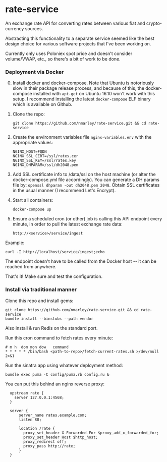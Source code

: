 # rate-service

An exchange rate API for converting rates between various fiat and
crypto-currency sources.

Abstracting this functionality to a separate service seemed like the best
design choice for various software projects that I've been working on.

Currently only uses Poloniex spot price and doesn't consider volume/VWAP, etc.,
so there's a bit of work to be done.

### Deployment via Docker

0. Install docker and docker-compose.  Note that Ubuntu is notoriously slow in
their package release process, and because of this, the docker-compose
installed with `apt-get` on Ubuntu 16.10 won't work with this setup. I
recommend installing the latest `docker-compose` ELF binary which is available
on Github.

1. Clone the repo:

    `git clone https://github.com/nmarley/rate-service.git && cd rate-service`

2. Create the environment variables file `nginx-variables.env` with the appropriate values:

    ```
    NGINX_HOST=FQDN
    NGINX_SSL_CERT=/ssl/rates.cer
    NGINX_SSL_KEY=/ssl/rates.key
    NGINX_DHPARAM=/ssl/dh2048.pem
    ```

3. Add SSL certificate info to /data/ssl on the host machine (or alter the
   docker-compose.yml file accordingly). You can generate a DH params file by:
   `openssl dhparam -out dh2048.pem 2048`. Obtain SSL certificates in the usual
   manner (I recommend Let's Encrypt).

4. Start all containers:

    `docker-compose up`

5. Ensure a scheduled cron (or other) job is calling this API endpoint every
   minute, in order to pull the latest exchange rate data:

    `http://<service>/service/ingest`

Example:

  `curl -I http://localhost/service/ingest;echo`

The endpoint doesn't have to be called from the Docker host -- it can be reached from anywhere.

That's it! Make sure and test the configuration.

### Install via traditional manner

Clone this repo and install gems:

    git clone https://github.com/nmarley/rate-service.git && cd rate-service
    bundle install --binstubs --path vendor

Also install & run Redis on the standard port.

Run this cron command to fetch rates every minute:

    # m h  dom mon dow   command
    * * * * * /bin/bash <path-to-repo>/fetch-current-rates.sh >/dev/null 2>&1

Run the sinatra app using whatever deployment method:

    bundle exec puma -C config/puma.rb config.ru &

You can put this behind an nginx reverse proxy:

      upstream rate {
        server 127.0.0.1:4568;
      }

      server {
          server_name rates.example.com;
          listen 80;

          location /rate {
            proxy_set_header X-Forwarded-For $proxy_add_x_forwarded_for;
            proxy_set_header Host $http_host;
            proxy_redirect off;
            proxy_pass http://rate;
          }
      }

